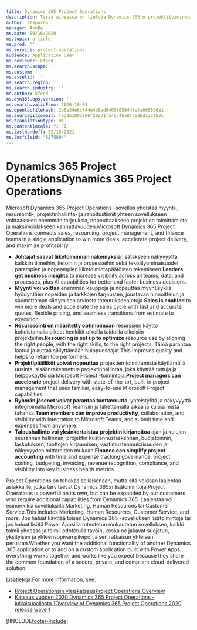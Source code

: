 ```yaml
---
title: Dynamics 365 Project Operations
description: Tässä aiheessa on tietoja Dynamics 365:n projektitoiminnoista.
author: stsporen
manager: AnnBe
ms.date: 09/16/2020
ms.topic: article
ms.prod: ''
ms.service: project-operations
audience: Application User
ms.reviewer: kfend
ms.search.scope: ''
ms.custom: ''
ms.assetid: ''
ms.search.region: ''
ms.search.industry: ''
ms.author: kfend
ms.dyn365.ops.version: ''
ms.search.validFrom: 2020-10-01
ms.openlocfilehash: 2b6a34e6c744e4b8ad9400f05844fefa005536a1
ms.sourcegitcommit: fa32b1893286f20271fa4ec4be8fc68bd135f53c
ms.translationtype: HT
ms.contentlocale: fi-FI
ms.lasthandoff: 02/15/2021
ms.locfileid: "5275894"
---
```

# <a name="dynamics-365-project-operations"></a><span data-ttu-id="df57f-103">Dynamics 365 Project Operations</span><span class="sxs-lookup"><span data-stu-id="df57f-103">Dynamics 365 Project Operations</span></span>

<span data-ttu-id="df57f-104">Microsoft Dynamics 365 Project Operations -sovellus yhdistää myynti-, resursointi-, projektinhallinta- ja rahoitustiimit yhteen sovellukseen voittaakseen enemmän tarjouksia, nopeuttaakseen projektien toimittamista ja maksimoidakseen kannattavuuden.</span><span class="sxs-lookup"><span data-stu-id="df57f-104">Microsoft Dynamics 365 Project Operations connects sales, resourcing, project management, and finance teams in a single application to win more deals, accelerate project delivery, and maximize profitability.</span></span>

-   <span data-ttu-id="df57f-105">**Johtajat saavat liiketoiminnan näkemyksiä** lisätäkseen näkyvyyttä kaikkiin tiimeihin, tietoihin ja prosesseihin sekä tekoälyominaisuudet parempien ja nopeampien liiketoimintapäätösten tekemiseen.</span><span class="sxs-lookup"><span data-stu-id="df57f-105">**Leaders get business insights** to increase visibility across all teams, data, and processes, plus AI capabilities for better and faster business decisions.</span></span>
-   <span data-ttu-id="df57f-106">**Myynti voi voittaa** enemmän kauppoja ja nopeuttaa myyntisykliä hyödyntäen nopeiden ja tarkkojen tarjousten, joustavan hinnoittelun ja saumattoman siirtymisen arviosta toteutukseen etuja.</span><span class="sxs-lookup"><span data-stu-id="df57f-106">**Sales is enabled** to win more deals and accelerate the sales cycle with fast and accurate quotes, flexible pricing, and seamless transitions from estimate to execution.</span></span>
-   <span data-ttu-id="df57f-107">**Resurssointi on määritetty optimoimaan** resurssien käyttö kohdistamalla oikeat henkilöt oikeilla taidoilla oikeisiin projekteihin.</span><span class="sxs-lookup"><span data-stu-id="df57f-107">**Resourcing is set up to optimize** resource use by aligning the right people, with the right skills, to the right projects.</span></span> <span data-ttu-id="df57f-108">Tämä parantaa laatua ja auttaa säilyttämään huippuosaajat.</span><span class="sxs-lookup"><span data-stu-id="df57f-108">This improves quality and helps to retain top performers.</span></span>
-   <span data-ttu-id="df57f-109">**Projektipäälliköt voivat nopeuttaa** projektien toimittamista käyttämällä uusinta, sisäänrakennettua projektinhallintaa, joka käyttää tuttuja ja helppokäyttöisiä Microsoft Project -toimintoja.</span><span class="sxs-lookup"><span data-stu-id="df57f-109">**Project managers can accelerate** project delivery with state-of-the-art, built-in project management that uses familiar, easy-to-use Microsoft Project capabilities.</span></span>
-   <span data-ttu-id="df57f-110">**Ryhmän jäsenet voivat parantaa tuottavuutta**, yhteistyötä ja näkyvyyttä integroimalla Microsoft Teamsiin ja lähettämällä aikaa ja kuluja mistä tahansa.</span><span class="sxs-lookup"><span data-stu-id="df57f-110">**Team members can improve productivity**, collaboration, and visibility with integration to Microsoft Teams, and submit time and expenses from anywhere.</span></span>
-   <span data-ttu-id="df57f-111">**Taloushallinto voi yksinkertaistaa projektin kirjanpitoa** ajan ja kulujen seurannan hallinnan, projektin kustannuslaskennan, budjetoinnin, laskutuksen, tuottojen kirjaamisen, vaatimustenmukaisuuden ja näkyvyyden mittareiden mukaan.</span><span class="sxs-lookup"><span data-stu-id="df57f-111">**Finance can simplify project accounting** with time and expense tracking governance, project costing, budgeting, invoicing, revenue recognition, compliance, and visibility into key business health metrics.</span></span>

<span data-ttu-id="df57f-112">Project Operations on tehokas sellaisenaan, mutta sitä voidaan laajentaa asiakkaille, jotka tarvitsevat Dynamics 365:n lisätoimintoja.</span><span class="sxs-lookup"><span data-stu-id="df57f-112">Project Operations is powerful on its own, but can be expanded by our customers who require additional capabilities from Dynamics 365.</span></span> <span data-ttu-id="df57f-113">Laajentaa voi esimerkiksi sovelluksilla Marketing, Human Resources tai Customer Service.</span><span class="sxs-lookup"><span data-stu-id="df57f-113">This includes Marketing, Human Resources, Customer Service, and more.</span></span> <span data-ttu-id="df57f-114">Jos haluat käyttää toisen Dynamics 365 -sovelluksen lisätoimintoja tai jos haluat lisätä Power Appsilla toteutetun mukautetun sovelluksen, kaikki toimii yhdessä ja toimii odotetulla tavoin, koska ne jakavat suojatun, yksityisen ja yhteensopivan pilvipohjaisen ratkaisun yhteisen perustan.</span><span class="sxs-lookup"><span data-stu-id="df57f-114">Whether you want the additional functionality of another Dynamics 365 application or to add on a custom application built with Power Apps, everything works together and works like you expect because they share the common foundation of a secure, private, and compliant cloud-delivered solution.</span></span>

<span data-ttu-id="df57f-115">Lisätietoja:</span><span class="sxs-lookup"><span data-stu-id="df57f-115">For more information, see:</span></span>

- [<span data-ttu-id="df57f-116">Project Operationsin yleiskatsaus</span><span class="sxs-lookup"><span data-stu-id="df57f-116">Project Operations Overview</span></span>](https://dynamics.microsoft.com/en-us/project-operations/overview/)
- [<span data-ttu-id="df57f-117">Katsaus vuoden 2020 Dynamics 365 Project Operations -julkaisuaallosta 1</span><span class="sxs-lookup"><span data-stu-id="df57f-117">Overview of Dynamics 365 Project Operations 2020 release wave 1</span></span>](https://docs.microsoft.com/dynamics365-release-plan/2020wave1/dynamics365-project-operations/)



[!INCLUDE[footer-include](includes/footer-banner.md)]